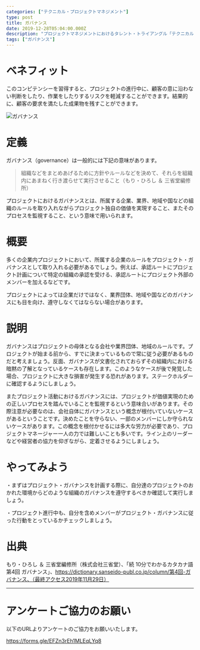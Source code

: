 ```yaml
---
categories: ["テクニカル・プロジェクトマネジメント"]
type: post
title: ガバナンス
date: 2019-12-28T05:04:00.000Z
description: "プロジェクトマネジメントにおけるタレント・トライアングル「テクニカル・プロジェクトマネジメント」より、「ガバナンス」への理解を深めプロジェクト・マネジャーに必要とされるコンピテンシーを身に着けよう。"
tags: ["ガバナンス"]
---
```

# ベネフィット

このコンピテンシーを習得すると、プロジェクトの進行中に、顧客の意に沿わない判断をしたり、作業をしたりするリスクを軽減することができます。結果的に、顧客の要求を満たした成果物を残すことができます。

![ガバナンス](/img/ガバナンス.png "ガバナンス")

# 定義

ガバナンス（governance）は一般的には下記の意味があります。

> 組織などをまとめあげるために方針やルールなどを決めて、それらを組織内にあまねく行き渡らせて実行させること（もり・ひろし ＆ 三省堂編修所）

プロジェクトにおけるガバナンスとは、所属する企業、業界、地域や国などの組織のルールを取り入れながらプロジェクト独自の価値を実現すること、またそのプロセスを監視すること、という意味で用いられます。

# 概要

多くの企業内プロジェクトにおいて、所属する企業のルールをプロジェクト・ガバナンスとして取り入れる必要があるでしょう。例えば、承認ルートにプロジェクト計画について特定の組織の承認を受ける、承認ルートにプロジェクト外部のメンバーを加えるなどです。

プロジェクトによっては企業だけではなく、業界団体、地域や国などのガバナンスにも目を向け、遵守しなくてはならない場合があります。

# 説明

ガバナンスはプロジェクトの母体となる会社や業界団体、地域のルールです。プロジェクトが始まる前から、すでに決まっているもので常に従う必要があるものだと考えましょう。反面、ガバナンスが文書化されておらずその組織内における暗黙の了解となっているケースも存在します。このようなケースが後で発覚した場合、プロジェクトに大きな損害が発生する恐れがあります。ステークホルダーに確認するようにしましょう。

またプロジェクト活動におけるガバナンスには、プロジェクトが価値実現のための正しいプロセスを踏んでいることを監視するという意味合いがあります。その際注意が必要なのは、会社自体にガバナンスという概念が根付いていないケースがあるということです。決めたことを守らない、一部のメンバーにしか守られないケースがあります。この概念を根付かせるには多大な労力が必要であり、プロジェクトマネージャー一人の力では難しいことも多いです。ライン上のリーダーなどや経営者の協力を仰ぎながら、定着させるようにしましょう。

# やってみよう

・まずはプロジェクト・ガバナンスを計画する際に、自分達のプロジェクトのおかれた環境からどのような組織のガバナンスを遵守するべきか確認して実行しましょう。

・プロジェクト進行中も、自分を含めメンバーがプロジェクト・ガバナンスに従った行動をとっているかチェックしましょう。

# 出典

もり・ひろし ＆ 三省堂編修所（株式会社三省堂）、「続 10分でわかるカタカナ語 第4回 ガバナンス」、https://dictionary.sanseido-publ.co.jp/column/第4回-ガバナンス、（最終アクセス2019年11月29日）

- - -

# アンケートご協力のお願い

以下のURLよりアンケートのご協力をお願いいたします。

https://forms.gle/EFZn3rEh1MLEqLYq8
